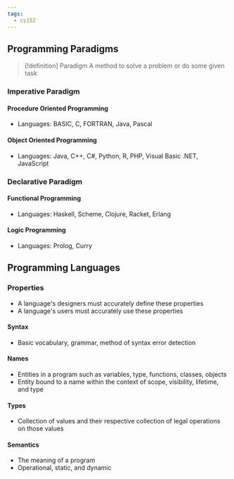 ```yaml
---
tags:
  - cs152
---
```

## Programming Paradigms

> [!definition] Paradigm
>A method to solve a problem or do some given task
### Imperative Paradigm
#### Procedure Oriented Programming
- Languages: BASIC, C, FORTRAN, Java, Pascal
#### Object Oriented Programming
- Languages: Java, C++, C#, Python, R, PHP, Visual Basic .NET, JavaScript
### Declarative Paradigm
#### Functional Programming
- Languages: Haskell, Scheme, Clojure, Racket, Erlang
#### Logic Programming
* Languages: Prolog, Curry

## Programming Languages
### Properties
- A language's designers must accurately define these properties
- A language's users must accurately use these properties
#### Syntax
- Basic vocabulary, grammar, method of syntax error detection
#### Names
- Entities in a program such as variables, type, functions, classes, objects
- Entity bound to a name within the context of scope, visibility, lifetime, and type
#### Types
- Collection of values and their respective collection of legal operations on those values
#### Semantics
- The meaning of a program
- Operational, static, and dynamic